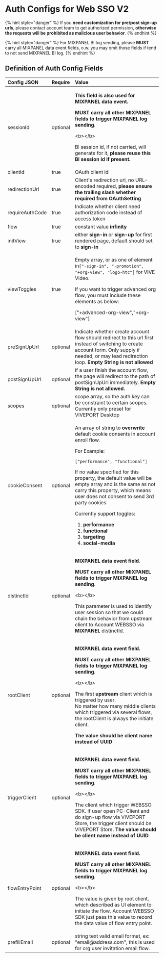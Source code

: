 # Auth Configs for Web SSO V2

{% hint style="danger" %}
If you **need customization for pre/post sign-up urls**, please contact account team to get authorized permission, **otherwise the requests will be prohibited as malicious user behavior**.
{% endhint %}

{% hint style="danger" %}
For MIXPANEL BI log sending, please **MUST** carry all MIXPANEL data event fields, o.w. you may omit those fields if tend to not send MIXPANEL BI log.
{% endhint %}

## Definition of Auth Config Fields

<table>
  <thead>
    <tr>
      <th style="text-align:left">Config JSON</th>
      <th style="text-align:left">Require</th>
      <th style="text-align:left">Value</th>
    </tr>
  </thead>
  <tbody>
    <tr>
      <td style="text-align:left">sessionId</td>
      <td style="text-align:left">optional</td>
      <td style="text-align:left">
        <p><b>This field is also used for MIXPANEL data event.</b>
        </p>
        <p><b>MUST carry all other MIXPANEL fields to trigger MIXPANEL log sending.</b>
        </p>
        <p>&lt;b&gt;&lt;/b&gt;</p>
        <p>BI session id, if not carried, will generate for it, <b>please reuse this BI session id if present.</b>
        </p>
      </td>
    </tr>
    <tr>
      <td style="text-align:left">clientId</td>
      <td style="text-align:left">true</td>
      <td style="text-align:left">OAuth client id</td>
    </tr>
    <tr>
      <td style="text-align:left">redirectionUrl</td>
      <td style="text-align:left">true</td>
      <td style="text-align:left">Client&apos;s redirection url, no URL-encoded required, <b>please ensure the trailing slash whether required from OAuthSetting</b>
      </td>
    </tr>
    <tr>
      <td style="text-align:left">requireAuthCode</td>
      <td style="text-align:left">true</td>
      <td style="text-align:left">Indicate whether client need authorization code instead of access token</td>
    </tr>
    <tr>
      <td style="text-align:left">flow</td>
      <td style="text-align:left">true</td>
      <td style="text-align:left">constant value <b>infinity</b>
      </td>
    </tr>
    <tr>
      <td style="text-align:left">initView</td>
      <td style="text-align:left">true</td>
      <td style="text-align:left">either <b>sign-in</b> or <b>sign-up</b> for first rendered page, default should
        set to <b>sign-in</b>
      </td>
    </tr>
    <tr>
      <td style="text-align:left">viewToggles</td>
      <td style="text-align:left">true</td>
      <td style="text-align:left">
        <p>Empty array, or as one of element in<code>[&quot;-sign-in&quot;, &quot;-promotion&quot;, &quot;+org-view&quot;, &quot;logo-htc&quot;]</code> for
          VIVE Video.</p>
        <p>If you want to trigger advanced org flow, you must include these elements
          as below:</p>
        <p>[&quot;+advanced-org-view&quot;,&quot;+org-view&quot;]</p>
      </td>
    </tr>
    <tr>
      <td style="text-align:left">preSignUpUrl</td>
      <td style="text-align:left">optional</td>
      <td style="text-align:left">Indicate whether create account flow should redirect to this url first
        instead of switching to create account form. Only supply if needed, or
        may lead redirection loop. <b>Empty String is not allowed</b>
      </td>
    </tr>
    <tr>
      <td style="text-align:left">postSignUpUrl</td>
      <td style="text-align:left">optional</td>
      <td style="text-align:left">if a user finish the account flow, the page will redirect to the path
        of postSignUpUrl immediately. <b>Empty String is not allowed.</b>
      </td>
    </tr>
    <tr>
      <td style="text-align:left">scopes</td>
      <td style="text-align:left">optional</td>
      <td style="text-align:left">scope array, so the auth key can be constraint to certain scopes. Currently
        only preset for VIVEPORT Desktop</td>
    </tr>
    <tr>
      <td style="text-align:left">cookieConsent</td>
      <td style="text-align:left">optional</td>
      <td style="text-align:left">
        <p>An array of string to <b>overwrite </b>default cookie consents in account
          enroll flow.</p>
        <p></p>
        <p>For Example:
          <br />
        </p>
        <p><code>[&quot;performance&quot;, &quot;functional&quot;]</code>
        </p>
        <p></p>
        <p>If no value specified for this property, the default value will be empty
          array and is the same as not carry this property, which means user does
          not consent to send 3rd party cookies</p>
        <p></p>
        <p>Currently support toggles:
          <br />
        </p>
        <ol>
          <li><b>performance</b>
          </li>
          <li><b>functional</b>
          </li>
          <li><b>targeting</b>
          </li>
          <li><b>social-media</b>
          </li>
        </ol>
      </td>
    </tr>
    <tr>
      <td style="text-align:left">distinctId</td>
      <td style="text-align:left">optional</td>
      <td style="text-align:left">
        <p><b>MIXPANEL data event field</b>.</p>
        <p><b>MUST carry all other MIXPANEL fields to trigger MIXPANEL log sending.</b>
        </p>
        <p>&lt;b&gt;&lt;/b&gt;</p>
        <p>This parameter is used to identify user session so that we could chain
          the behavior from upstream client to Account WEBSSO via <b>MIXPANEL </b>distinctId.</p>
      </td>
    </tr>
    <tr>
      <td style="text-align:left">rootClient</td>
      <td style="text-align:left">optional</td>
      <td style="text-align:left">
        <p><b>MIXPANEL data event field. </b>
        </p>
        <p><b>MUST carry all other MIXPANEL fields to trigger MIXPANEL log sending.</b>
        </p>
        <p>&lt;b&gt;&lt;/b&gt;</p>
        <p>The first <b>upstream </b>client which is triggered by user.
          <br />No matter how many middle clients which triggered via several flows, the
          rootClient is always the initiate client.</p>
        <p><b>The value should be client name instead of UUID</b>
        </p>
      </td>
    </tr>
    <tr>
      <td style="text-align:left">triggerClient</td>
      <td style="text-align:left">optional</td>
      <td style="text-align:left">
        <p><b>MIXPANEL data event field. </b>
        </p>
        <p><b>MUST carry all other MIXPANEL fields to trigger MIXPANEL log sending.</b>
        </p>
        <p>&lt;b&gt;&lt;/b&gt;</p>
        <p>The client which trigger WEBSSO SDK. If user open PC-Client and do sign-up
          flow via VIVEPORT Store, the trigger client should be VIVEPORT Store. <b>The value should be client name instead of UUID</b>
        </p>
      </td>
    </tr>
    <tr>
      <td style="text-align:left">flowEntryPoint</td>
      <td style="text-align:left">optional</td>
      <td style="text-align:left">
        <p><b>MIXPANEL data event field. </b>
        </p>
        <p><b>MUST carry all other MIXPANEL fields to trigger MIXPANEL log sending.</b>
        </p>
        <p>&lt;b&gt;&lt;/b&gt;</p>
        <p>The value is given by root client, which described as UI element to initiate
          the flow. Account WEBSSO SDK just pass this value to record the data value
          of flow entry point.</p>
      </td>
    </tr>
    <tr>
      <td style="text-align:left">prefillEmail</td>
      <td style="text-align:left">optional</td>
      <td style="text-align:left">string text valid email format, ex: &quot;email@address.com&quot;, this
        is used for org user invitation email flow.</td>
    </tr>
  </tbody>
</table>